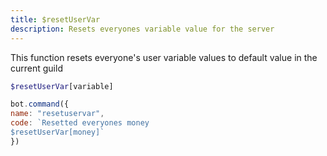 ```yaml
---
title: $resetUserVar
description: Resets everyones variable value for the server
---
```


This function resets everyone's user variable values to default value in the current guild

```php
$resetUserVar[variable]
```

```javascript
bot.command({
name: "resetuservar",
code: `Resetted everyones money
$resetUserVar[money]`
})
```

